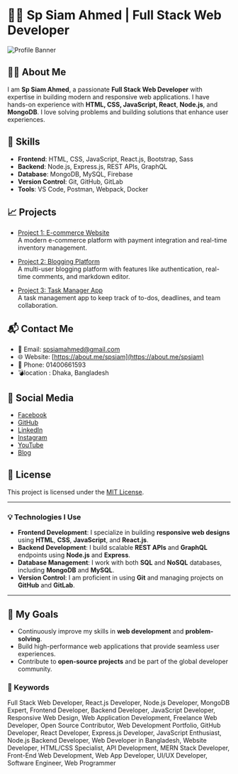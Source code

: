 # 👨‍💻 Sp Siam Ahmed | Full Stack Web Developer

![Profile Banner](https://example.com/banner-image.jpg)

## 🧑‍💻 About Me

I am **Sp Siam Ahmed**, a passionate **Full Stack Web Developer** with expertise in building modern and responsive web applications. I have hands-on experience with **HTML, CSS, JavaScript, React**, **Node.js**, and **MongoDB**. I love solving problems and building solutions that enhance user experiences.

## 🚀 Skills

- **Frontend**: HTML, CSS, JavaScript, React.js, Bootstrap, Sass
- **Backend**: Node.js, Express.js, REST APIs, GraphQL
- **Database**: MongoDB, MySQL, Firebase
- **Version Control**: Git, GitHub, GitLab
- **Tools**: VS Code, Postman, Webpack, Docker

## 📈 Projects

- [Project 1: E-commerce Website](https://github.com/spsiamahmed/project1)  
  A modern e-commerce platform with payment integration and real-time inventory management.

- [Project 2: Blogging Platform](https://github.com/spsiamahmed/project2)  
  A multi-user blogging platform with features like authentication, real-time comments, and markdown editor.

- [Project 3: Task Manager App](https://github.com/spsiamahmed/project3)  
  A task management app to keep track of to-dos, deadlines, and team collaboration.

## 📬 Contact Me

- 📧 Email: [spsiamahmed@gmail.com](spsiamahmed@gmail.com)
- 🌐 Website: [https://about.me/spsiam](https://about.me/spsiam)
- 📱 Phone: 01400661593
- 💣location : Dhaka, Bangladesh 
## 🔗 Social Media

- [Facebook](https://www.facebook.com/spsiamahmed1111)
- [GitHub](https://github.com/Spsiamahmed)
- [LinkedIn](https://bd.linkedin.com/in/sp-siam-ahmed-61412a333)
- [Instagram](https://www.instagram.com/spsiamahmed111/)
- [YouTube](https://m.youtube.com/channel/UC_zQW1UKCpp_fwhZYzoGmVQ)
- [Blog](https://spsiamkhan.blogspot.com/?m=1)

## 📝 License

This project is licensed under the [MIT License](https://opensource.org/licenses/MIT).

---

### 💡 Technologies I Use

- **Frontend Development**: I specialize in building **responsive web designs** using **HTML**, **CSS**, **JavaScript**, and **React.js**.
- **Backend Development**: I build scalable **REST APIs** and **GraphQL** endpoints using **Node.js** and **Express**.
- **Database Management**: I work with both **SQL** and **NoSQL** databases, including **MongoDB** and **MySQL**.
- **Version Control**: I am proficient in using **Git** and managing projects on **GitHub** and **GitLab**.

---

## 🎯 My Goals

- Continuously improve my skills in **web development** and **problem-solving**.
- Build high-performance web applications that provide seamless user experiences.
- Contribute to **open-source projects** and be part of the global developer community.
### 🔑 Keywords

Full Stack Web Developer, React.js Developer, Node.js Developer, MongoDB Expert, Frontend Developer, Backend Developer, JavaScript Developer, Responsive Web Design, Web Application Development, Freelance Web Developer, Open Source Contributor, Web Development Portfolio, GitHub Developer, React Developer, Express.js Developer, JavaScript Enthusiast, Node.js Backend Developer, Web Developer in Bangladesh, Website Developer, HTML/CSS Specialist, API Development, MERN Stack Developer, Front-End Web Development, Web App Developer, UI/UX Developer, Software Engineer, Web Programmer

